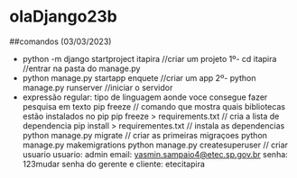 # olaDjango23b

##comandos (03/03/2023)
- python -m django startproject itapira //criar um projeto
1º- cd itapira //entrar na pasta  do manage.py
- python manage.py startapp enquete //criar um app
2º- python manage.py runserver //iniciar o servidor
- expressão regular: tipo de linguagem aonde 
  voce consegue fazer pesquisa em texto
  pip freeze // comando que mostra quais bibliotecas estão instalados no pip
  pip freeze > requirements.txt // cria a lista de dependencia
  pip install > requirementes.txt // instala as dependencias
  python manage.py migrate // criar as primeiras migraçoes
  python manage.py makemigrations
  python manage.py createsuperuser // criar usuario
  usuario: admin
  email: yasmin.sampaio4@etec.sp.gov.br
  senha: 123mudar
  senha do gerente e cliente: etecitapira 
